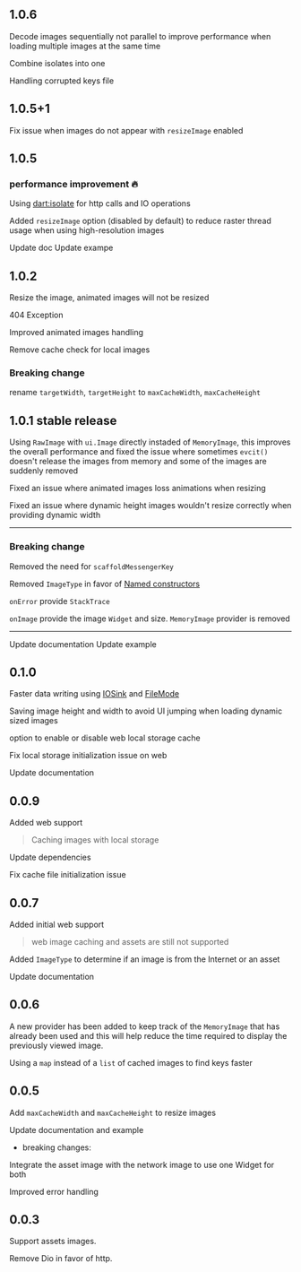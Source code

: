## 1.0.6

Decode images sequentially not parallel to improve performance when loading multiple images at the same time

Combine isolates into one

Handling corrupted keys file

## 1.0.5+1

Fix issue when images do not appear with `resizeImage` enabled

## 1.0.5

### performance improvement :fire:

Using [dart:isolate](https://api.dart.dev/stable/2.16.2/dart-isolate/dart-isolate-library.html) for http calls and IO operations

Added `resizeImage` option (disabled by default) to reduce raster thread usage when using high-resolution images

Update doc
Update exampe

## 1.0.2

Resize the image, animated images will not be resized

404 Exception

Improved animated images handling

Remove cache check for local images

### Breaking change

rename `targetWidth`, `targetHeight` to `maxCacheWidth`, `maxCacheHeight`

## 1.0.1 stable release

Using `RawImage` with `ui.Image` directly instaded of `MemoryImage`, this improves the overall performance and fixed the issue where sometimes `evcit()` doesn't release the images from memory and some of the images are suddenly removed

Fixed an issue where animated images loss animations when resizing

Fixed an issue where dynamic height images wouldn't resize correctly when providing dynamic width

---

### Breaking change

Removed the need for `scaffoldMessengerKey`

Removed `ImageType` in favor of [Named constructors](https://dart.dev/guides/language/language-tour#named-constructors)

`onError` provide `StackTrace`

`onImage` provide the image `Widget` and size. `MemoryImage` provider is removed

---

Update documentation
Update example

## 0.1.0

Faster data writing using [IOSink](https://api.flutter.dev/flutter/dart-io/IOSink-class.html) and [FileMode](https://api.flutter.dev/flutter/dart-io/FileMode-class.html)

Saving image height and width to avoid UI jumping when loading dynamic sized images

option to enable or disable web local storage cache

Fix local storage initialization issue on web

Update documentation

## 0.0.9

Added web support

> Caching images with local storage

Update dependencies

Fix cache file initialization issue

## 0.0.7

Added initial web support

> web image caching and assets are still not supported

Added `ImageType` to determine if an image is from the Internet or an asset

Update documentation

## 0.0.6

A new provider has been added to keep track of the `MemoryImage` that has already been used and this will help reduce the time required to display the previously viewed image.

Using a `map` instead of a `list` of cached images to find keys faster

## 0.0.5

Add `maxCacheWidth` and `maxCacheHeight` to resize images

Update documentation and example

- breaking changes:

Integrate the asset image with the network image to use one Widget for both

Improved error handling

## 0.0.3

Support assets images.

Remove Dio in favor of http.
